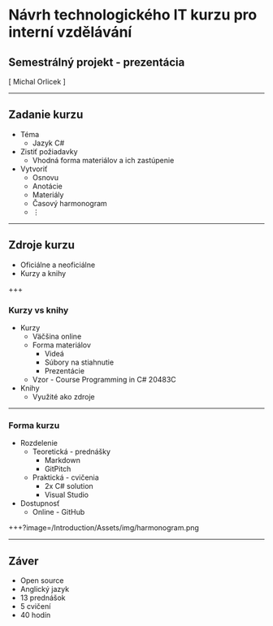 ﻿# Návrh technologického IT kurzu pro interní vzdělávání
## Semestrálný projekt - prezentácia
<div class="right">
[ Michal Orlicek <xorlic00@stud.fit.vutbr.cz> ]
</div>

---
## Zadanie kurzu
* Téma
  * Jazyk C#
* Zistiť požiadavky
  * Vhodná forma materiálov a ich zastúpenie
* Vytvoriť 
  * Osnovu
  * Anotácie
  * Materiály
  * Časový harmonogram
  * ⋮

---
## Zdroje kurzu
* Oficiálne a neoficiálne
* Kurzy a knihy

+++
### Kurzy vs knihy
* Kurzy
  * Väčšina online
  * Forma materiálov
    * Videá
    * Súbory na stiahnutie
    * Prezentácie
  * Vzor - Course Programming in C# 20483C
* Knihy
  * Využité ako zdroje

---
### Forma kurzu
* Rozdelenie
  * Teoretická - prednášky
    * Markdown 
    * GitPitch
  * Praktická - cvičenia
    * 2x C# solution
    * Visual Studio
* Dostupnosť
  * Online - GitHub

+++?image=/Introduction/Assets/img/harmonogram.png

---
## Záver
* Open source
* Anglický jazyk
* 13 prednášok
* 5 cvičení
* 40 hodín